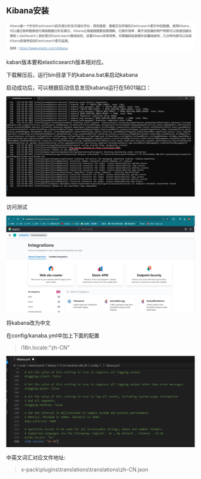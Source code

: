 ## Kibana安装

![image-20240919155153637](./assets/04.Kibana安装/image-20240919155153637.png)

kaban版本要和elasticsearch版本相对应。

下载解压后，运行bin目录下的kabana.bat来启动kabana

启动成功后，可以根据启动信息发现kabana运行在5601端口：

![image-20240919162052897](./assets/04.Kibana安装/image-20240919162052897.png)


访问测试

![image-20240919162228389](./assets/04.Kibana安装/image-20240919162228389.png)

将kabana改为中文

在config/kanaba.yml中加上下面的配置

> i18n.locale:"zh-CN"

![image-20240919164335482](./assets/04.Kibana安装/image-20240919164335482.png)

中英文词汇对应文件地址:

> x-pack\plugins\translations\translations\zh-CN.json

